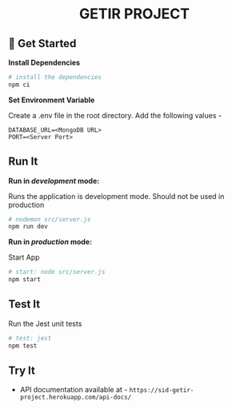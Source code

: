 <h1 align="center">GETIR PROJECT</h1>

## 🚀 Get Started

**Install Dependencies**

```sh
# install the dependencies
npm ci
```

**Set Environment Variable**

Create a .env file in the root directory. Add the following values -

```
DATABASE_URL=<MongoDB URL>
PORT=<Server Port>
```

## Run It

**Run in _development_ mode:**

Runs the application is development mode. Should not be used in production

```sh
# nodemon src/server.js
npm run dev
```

**Run in _production_ mode:**

Start App

```sh
# start: node src/server.js
npm start
```

## Test It

Run the Jest unit tests

```sh
# test: jest
npm test
```

## Try It

- API documentation available at - `https://sid-getir-project.herokuapp.com/api-docs/`
